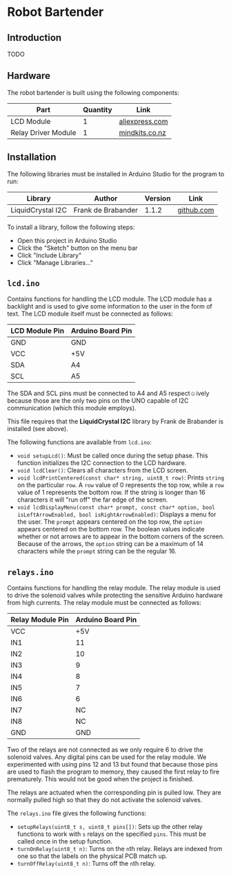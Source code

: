 # Robot Bartender

## Introduction

TODO

## Hardware

The robot bartender is built using the following components:

| Part | Quantity | Link |
| ---- | ---- | --- |
| LCD Module | 1 | [aliexpress.com](https://www.aliexpress.com/item/1PCS-LCD-module-Blue-screen-IIC-I2C-1602-for-arduino-1602-LCD-UNO-r3-mega2560/32763867041.html) |
| Relay Driver Module | 1 | [mindkits.co.nz](http://www.mindkits.co.nz/store/p/9318-8-Channel-Relay-Module-10A.aspx) |


## Installation

The following libraries must be installed in Arduino Studio for the program to run:

| Library            | Author             | Version | Link
| ------------------ | ------------------ | ------- | -----
| LiquidCrystal I2C  | Frank de Brabander | 1.1.2   | [github.com](https://github.com/marcoschwartz/LiquidCrystal_I2C) |

To install a library, follow the following steps:

- Open this project in Arduino Studio
- Click the "Sketch" button on the menu bar
- Click "Include Library"
- Click "Manage Libraries..."

## `lcd.ino`

Contains functions for handling the LCD module. The LCD module has a backlight and is used to give some information to the user in the form of text. The LCD module itself must be connected as follows:

| LCD Module Pin | Arduino Board Pin |
| ---------------| ----------------- |
| GND            | GND               |
| VCC            | +5V               |
| SDA            | A4                |
| SCL            | A5                |

The SDA and SCL pins must be connected to A4 and A5 respect☺ively because those are the only two pins on the UNO capable of I2C communication (which this module employs).

This file requires that the **LiquidCrystal I2C** library by Frank de Brabander is installed (see above).

The following functions are available from `lcd.ino`:

- `void setupLcd()`: Must be called once during the setup phase. This function initializes the I2C connection to the LCD hardware.
- `void lcdClear()`: Clears all characters from the LCD screen.
- `void lcdPrintCentered(const char* string, uint8_t row)`: Prints `string` on the particular `row`. A `row` value of 0 represents the top row, while a `row` value of 1 represents the bottom row. If the string is longer than 16 characters it will "run off" the far edge of the screen.
- `void lcdDisplayMenu(const char* prompt, const char* option, bool isLeftArrowEnabled, bool isRightArrowEnabled)`: Displays a menu for the user. The `prompt` appears centered on the top row, the `option` appears centered on the bottom row. The boolean values indicate whether or not arrows are to appear in the bottom corners of the screen. Because of the arrows, the `option` string can be a maximum of 14 characters while the `prompt` string can be the regular 16.

## `relays.ino`

Contains functions for handling the relay module. The relay module is used to drive the solenoid valves while protecting the sensitive Arduino hardware from high currents. The relay module must be connected as follows:

| Relay Module Pin | Arduino Board Pin |
| ---------------- | ----------------- |
| VCC              | +5V               |
| IN1              | 11                |
| IN2              | 10                |
| IN3              | 9                 |
| IN4              | 8                 |
| IN5              | 7                 |
| IN6              | 6                 |
| IN7              | NC                |
| IN8              | NC                |
| GND              | GND               |

Two of the relays are not connected as we only require 6 to drive the solenoid valves. Any digital pins can be used for the relay module. We experimented with using pins 12 and 13 but found that because those pins are used to flash the program to memory, they caused the first relay to fire prematurely. This would not be good when the project is finished.

The relays are actuated when the corresponding pin is pulled low. They are normally pulled high so that they do not activate the solenoid valves.

The `relays.ino` file gives the following functions:

- `setupRelays(uint8_t s, uint8_t pins[])`: Sets up the other relay functions to work with `s` relays on the specified `pins`. This must be called once in the setup function.
- `turnOnRelay(uint8_t n)`: Turns on the `n`th relay. Relays are indexed from one so that the labels on the physical PCB match up.
- `turnOffRelay(uint8_t n)`: Turns off the `n`th relay.